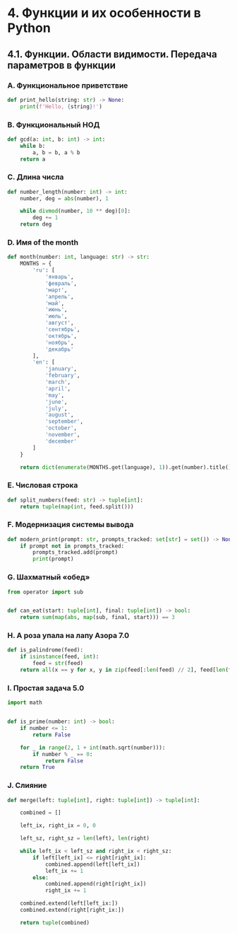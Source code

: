 # 4. Функции и их особенности в Python

## 4.1. Функции. Области видимости. Передача параметров в функции

### A. Функциональное приветствие
```python
def print_hello(string: str) -> None:
    print(f'Hello, {string}!')
```

### B. Функциональный НОД
```python
def gcd(a: int, b: int) -> int:
    while b:
        a, b = b, a % b
    return a
```

### C. Длина числа
```python
def number_length(number: int) -> int:
    number, deg = abs(number), 1

    while divmod(number, 10 ** deg)[0]:
        deg += 1
    return deg
```

### D. Имя of the month
```python
def month(number: int, language: str) -> str:
    MONTHS = {
        'ru': [
            'январь',
            'февраль',
            'март',
            'апрель',
            'май',
            'июнь',
            'июль',
            'август',
            'сентябрь',
            'октябрь',
            'ноябрь',
            'декабрь'
        ],
        'en': [
            'january',
            'february',
            'march',
            'april',
            'may',
            'june',
            'july',
            'august',
            'september',
            'october',
            'november',
            'december'
        ]
    }

    return dict(enumerate(MONTHS.get(language), 1)).get(number).title()
```

### E. Числовая строка
```python
def split_numbers(feed: str) -> tuple[int]:
    return tuple(map(int, feed.split()))
```

### F. Модернизация системы вывода
```python
def modern_print(prompt: str, prompts_tracked: set[str] = set()) -> None:
    if prompt not in prompts_tracked:
        prompts_tracked.add(prompt)
        print(prompt)
```

### G. Шахматный «обед»
```python
from operator import sub


def can_eat(start: tuple[int], final: tuple[int]) -> bool:
    return sum(map(abs, map(sub, final, start))) == 3
```

### H. А роза упала на лапу Азора 7.0
```python
def is_palindrome(feed):
    if isinstance(feed, int):
        feed = str(feed)
    return all(x == y for x, y in zip(feed[:len(feed) // 2], feed[len(feed) // 2:][::-1]))
```

### I. Простая задача 5.0
```python
import math


def is_prime(number: int) -> bool:
    if number <= 1:
        return False

    for _ in range(2, 1 + int(math.sqrt(number))):
        if number % _ == 0:
            return False
    return True
```

### J. Слияние
```python
def merge(left: tuple[int], right: tuple[int]) -> tuple[int]:

    combined = []

    left_ix, right_ix = 0, 0

    left_sz, right_sz = len(left), len(right)

    while left_ix < left_sz and right_ix < right_sz:
        if left[left_ix] <= right[right_ix]:
            combined.append(left[left_ix])
            left_ix += 1
        else:
            combined.append(right[right_ix])
            right_ix += 1

    combined.extend(left[left_ix:])
    combined.extend(right[right_ix:])

    return tuple(combined)
```
